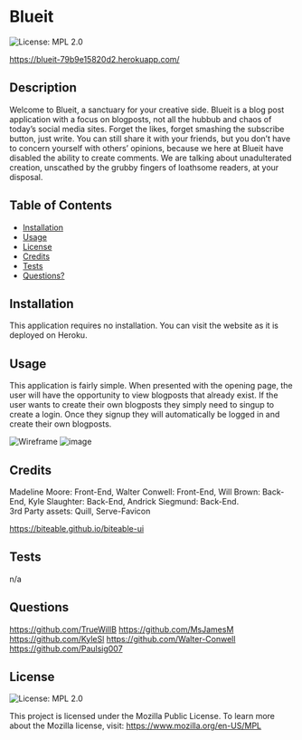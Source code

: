# Blueit

![License: MPL 2.0](https://img.shields.io/badge/License-MPL%202.0-blue.svg)

https://blueit-79b9e15820d2.herokuapp.com/

## Description

Welcome to Blueit, a sanctuary for your creative side. Blueit is a blog post application with a focus on blogposts, not all the hubbub and chaos of today’s social media sites. Forget the likes, forget smashing the subscribe button, just write. You can still share it with your friends, but you don’t have to concern yourself with others’ opinions, because we here at Blueit have disabled the ability to create comments. We are talking about unadulterated creation, unscathed by the grubby fingers of loathsome readers, at your disposal.

## Table of Contents

- [Installation](#installation)
- [Usage](#usage)
- [License](#license)
- [Credits](#credits)
- [Tests](#tests)
- [Questions?](#questions)

## Installation

This application requires no installation. You can visit the website as it is deployed on Heroku.

## Usage

This application is fairly simple. When presented with the opening page, the user will have the opportunity to view blogposts that already exist. If the user wants to create their own blogposts they simply need to singup to create a login. Once they signup they will automatically be logged in and create their own blogposts.

![Wireframe](./diagrams/wireframes/home-wireframe-loggedin.png)
![image](https://github.com/Walter-Conwell/Blueit/assets/131832544/6ce7e916-fb5b-4169-b400-7edf55b6e4ac)


## Credits

Madeline Moore: Front-End,
Walter Conwell: Front-End,
Will Brown: Back-End,
Kyle Slaughter: Back-End,
Andrick Siegmund: Back-End.  
3rd Party assets: Quill, Serve-Favicon

https://biteable.github.io/biteable-ui

## Tests

n/a

## Questions

https://github.com/TrueWillB
https://github.com/MsJamesM
https://github.com/KyleSl
https://github.com/Walter-Conwell
https://github.com/Paulsig007

## License

![License: MPL 2.0](https://img.shields.io/badge/License-MPL%202.0-blue.svg)

This project is licensed under the Mozilla Public License. To learn more about the Mozilla license, visit: https://www.mozilla.org/en-US/MPL
